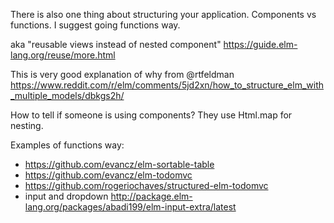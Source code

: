 There is also one thing about structuring your application. Components vs functions. I suggest going functions way.

aka "reusable views instead of nested component" https://guide.elm-lang.org/reuse/more.html

This is very good explanation of why from @rtfeldman https://www.reddit.com/r/elm/comments/5jd2xn/how_to_structure_elm_with_multiple_models/dbkgs2h/

How to tell if someone is using components? They use Html.map for nesting.

Examples of functions way:

- https://github.com/evancz/elm-sortable-table
- https://github.com/evancz/elm-todomvc
- https://github.com/rogeriochaves/structured-elm-todomvc
- input and dropdown http://package.elm-lang.org/packages/abadi199/elm-input-extra/latest
